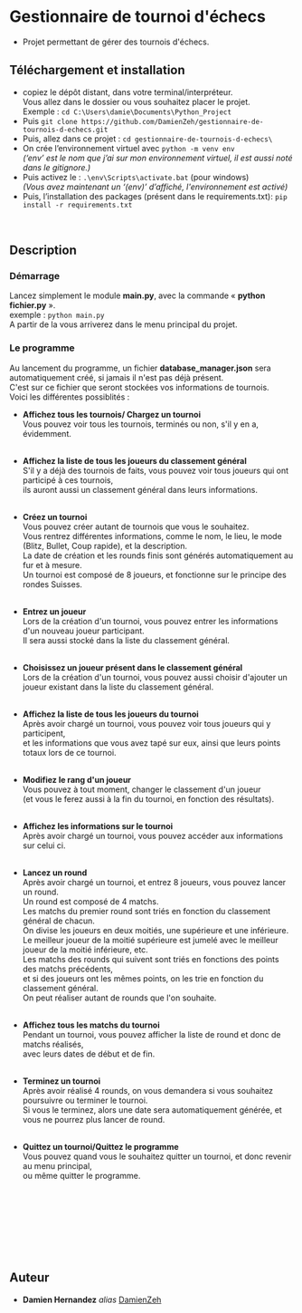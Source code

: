 
# Gestionnaire de tournoi d'échecs


- Projet permettant de gérer des tournois d'échecs.<br/>




## Téléchargement et installation 


- copiez le dépôt distant, dans votre terminal/interpréteur. <br/>
	Vous allez dans le dossier ou vous souhaitez placer le projet.<br/> 
Exemple : ``cd C:\Users\damie\Documents\Python_Project``
- Puis ``git clone https://github.com/DamienZeh/gestionnaire-de-tournois-d-echecs.git``
- Puis, allez dans ce projet : ``cd gestionnaire-de-tournois-d-echecs\``
- On crée l’environnement virtuel avec  ``python -m venv env``<br/>
	_(‘env’ est le nom que j’ai sur mon environnement virtuel, il est aussi noté dans le gitignore.)_
- Puis activez le : ``.\env\Scripts\activate.bat`` (pour windows)<br/>
	_(Vous avez maintenant un ‘(env)’ d’affiché, l'environnement est activé)_
- Puis, l’installation  des packages (présent dans le requirements.txt): ``pip install -r requirements.txt``

<br/>


## Description


### Démarrage

Lancez simplement le module **main.py**, avec la commande « **python fichier.py** ».<br/>
exemple : ``python main.py``<br/>
A partir de la vous arriverez dans le menu principal du projet.

### Le programme


Au lancement du programme, un fichier **database_manager.json** sera automatiquement créé, si jamais il n'est pas déjà présent.<br/>
C'est sur ce fichier que seront stockées vos informations de tournois.<br/>
Voici les différentes possiblités :

- **Affichez tous les tournois/ Chargez un tournoi**<br/>
Vous pouvez voir tous les tournois, terminés ou non, s'il y en a, évidemment.<br/><br/>

- **Affichez la liste de tous les joueurs du classement général**<br/>
S'il y a déjà des tournois de faits, vous pouvez voir tous joueurs qui ont participé à ces tournois,<br/>
ils auront aussi un classement général dans leurs informations.<br/><br/>

- **Créez un tournoi**<br/>
Vous pouvez créer autant de tournois que vous le souhaitez.<br/>
Vous rentrez différentes informations, comme le nom, le lieu, le mode (Blitz, Bullet, Coup rapide), et la description.<br/>
La date de création et les rounds finis sont générés automatiquement au fur et à mesure.<br/>
Un tournoi est composé de 8 joueurs, et fonctionne sur le principe des rondes Suisses. <br/><br/>

- **Entrez un joueur**<br/>
Lors de la création d'un tournoi, vous pouvez entrer les informations d'un nouveau joueur participant.<br/>
Il sera aussi stocké dans la liste du classement général.<br/><br/>

- **Choisissez un joueur présent dans le classement général**<br/>
Lors de la création d'un tournoi, vous pouvez aussi choisir d'ajouter un joueur existant dans la liste du classement général.<br/><br/>

- **Affichez la liste de tous les joueurs du tournoi**<br/>
Après avoir chargé un tournoi, vous pouvez voir tous joueurs qui y participent,<br/>
et les informations que vous avez tapé sur eux, ainsi que leurs points totaux lors de ce tournoi.<br/><br/>

- **Modifiez le rang d'un joueur**<br/>
Vous pouvez à tout moment, changer le classement d'un joueur<br/>
(et vous le ferez aussi à la fin du tournoi, en fonction des résultats).<br/><br/>

- **Affichez les informations sur le tournoi**<br/>
Après avoir chargé un tournoi, vous pouvez accéder aux informations sur celui ci.<br/><br/>

- **Lancez un round**<br/>
Après avoir chargé un tournoi, et entrez 8 joueurs, vous pouvez lancer un round.<br/>
Un round est composé de 4 matchs.<br/>
Les matchs du premier round sont triés en fonction du classement général de chacun.<br/>
On divise les joueurs en deux moitiés, une supérieure et une inférieure.<br/>
Le meilleur joueur de la moitié supérieure est jumelé avec le meilleur joueur de la moitié inférieure, etc. <br/>
Les matchs des rounds qui suivent sont triés en fonctions des points des matchs précédents,<br/>
et si des joueurs ont les mêmes points, on les trie en fonction du classement général.<br/>
On peut réaliser autant de rounds que l'on souhaite.<br/><br/>

- **Affichez tous les matchs du tournoi**<br/>
Pendant un tournoi, vous pouvez afficher la liste de round et donc de matchs réalisés,<br/>
avec leurs dates de début et de fin.<br/><br/>

- **Terminez un tournoi**<br/>
Après avoir réalisé 4 rounds, on vous demandera si vous souhaitez poursuivre ou terminer le tournoi.<br/>
Si vous le terminez, alors une date sera automatiquement générée, et vous ne pourrez plus lancer de round.<br/><br/>

- **Quittez un tournoi/Quittez le programme**<br/>
Vous pouvez quand vous le souhaitez quitter un tournoi, et donc revenir au menu principal,<br/> 
ou même quitter le programme.<br/><br/>

<br/><br/>





<br/><br/><br/>





## Auteur

* **Damien Hernandez** _alias_ [DamienZeh](https://damienhernandez.fr/)



